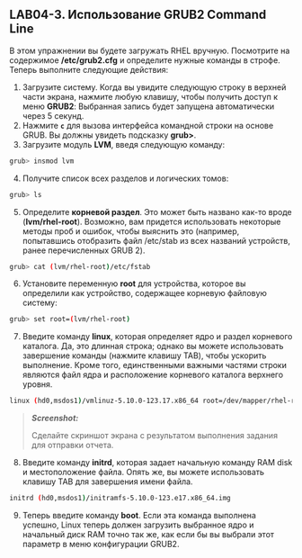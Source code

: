 ## LAB04-3. Использование GRUB2 Command Line


В этом упражнении вы будете загружать RHEL вручную. Посмотрите на содержимое **/etc/grub2.cfg** и определите нужные команды в строфе. Теперь выполните следующие действия:
1. Загрузите систему. Когда вы увидите следующую строку в верхней части экрана, нажмите любую клавишу, чтобы получить доступ к меню **GRUB2**:
Выбранная запись будет запущена автоматически через 5 секунд.
2. Нажмите **```c```** для вызова интерфейса командной строки на основе GRUB. Вы должны увидеть подсказку **grub>**.
3. Загрузите модуль **LVM**, введя следующую команду:

```bash
grub> insmod lvm
```

4. Получите список всех разделов и логических томов:

```bash
grub> ls
```

5. Определите **корневой раздел**. Это может быть названо как-то вроде (**lvm/rhel-root**). Возможно, вам придется использовать некоторые методы проб и ошибок, чтобы выяснить это (например, попытавшись отобразить файл /etc/stab из всех названий устройств, ранее перечисленных GRUB 2).

```bash
grub> cat (lvm/rhel-root)/etc/fstab
```

6. Установите переменную **root** для устройства, которое вы определили как устройство, содержащее корневую файловую систему:

```bash
grub> set root=(lvm/rhel-root)
```

7. Введите команду **linux**, которая определяет ядро и раздел корневого каталога.
Да, это длинная строка; однако вы можете использовать завершение команды (нажмите клавишу TAB), чтобы ускорить выполнение. Кроме того, единственными важными частями строки являются файл ядра и расположение корневого каталога верхнего уровня. 

```bash
linux (hd0,msdos1)/vmlinuz-5.10.0-123.17.x86_64 root=/dev/mapper/rhel-root
```

>***Screenshot:***
>
>Cделайте скриншот экрана c результатом выполнения задания для отправки отчета.

8. Введите команду **initrd**, которая задает начальную команду RAM disk и местоположение файла. Опять же, вы можете использовать клавишу TAB для завершения имени файла. 

```bash
initrd (hd0,msdos1)/initramfs-5.10.0-123.e17.x86_64.img
```

9. Теперь введите команду **boot**. Если эта команда выполнена успешно, Linux теперь должен загрузить выбранное ядро и начальный диск RAM точно так же, как если бы вы выбрали этот параметр в меню конфигурации GRUB2.

